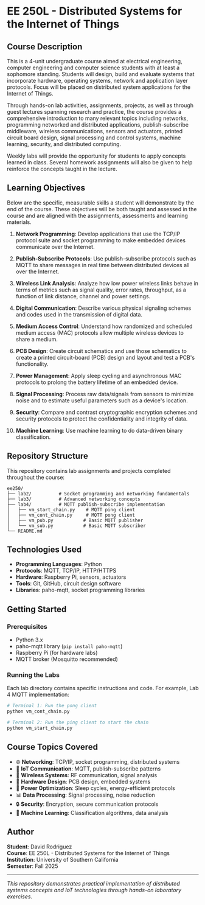 # EE 250L - Distributed Systems for the Internet of Things

## Course Description

This is a 4-unit undergraduate course aimed at electrical engineering, computer engineering and computer science students with at least a sophomore standing. Students will design, build and evaluate systems that incorporate hardware, operating systems, network and application layer protocols. Focus will be placed on distributed system applications for the Internet of Things. 

Through hands-on lab activities, assignments, projects, as well as through guest lectures spanning research and practice, the course provides a comprehensive introduction to many relevant topics including networks, programming networked and distributed applications, publish-subscribe middleware, wireless communications, sensors and actuators, printed circuit board design, signal processing and control systems, machine learning, security, and distributed computing. 

Weekly labs will provide the opportunity for students to apply concepts learned in class. Several homework assignments will also be given to help reinforce the concepts taught in the lecture.

## Learning Objectives

Below are the specific, measurable skills a student will demonstrate by the end of the course. These objectives will be both taught and assessed in the course and are aligned with the assignments, assessments and learning materials.

1. **Network Programming**: Develop applications that use the TCP/IP protocol suite and socket programming to make embedded devices communicate over the Internet.

2. **Publish-Subscribe Protocols**: Use publish-subscribe protocols such as MQTT to share messages in real time between distributed devices all over the Internet.

3. **Wireless Link Analysis**: Analyze how low power wireless links behave in terms of metrics such as signal quality, error rates, throughput, as a function of link distance, channel and power settings.

4. **Digital Communication**: Describe various physical signaling schemes and codes used in the transmission of digital data.

5. **Medium Access Control**: Understand how randomized and scheduled medium access (MAC) protocols allow multiple wireless devices to share a medium.

6. **PCB Design**: Create circuit schematics and use those schematics to create a printed circuit-board (PCB) design and layout and test a PCB's functionality.

7. **Power Management**: Apply sleep cycling and asynchronous MAC protocols to prolong the battery lifetime of an embedded device.

8. **Signal Processing**: Process raw data/signals from sensors to minimize noise and to estimate useful parameters such as a device's location.

9. **Security**: Compare and contrast cryptographic encryption schemes and security protocols to protect the confidentiality and integrity of data.

10. **Machine Learning**: Use machine learning to do data-driven binary classification.

## Repository Structure

This repository contains lab assignments and projects completed throughout the course:

```
ee250/
├── lab2/          # Socket programming and networking fundamentals
├── lab3/          # Advanced networking concepts
├── lab4/          # MQTT publish-subscribe implementation
│   ├── vm_start_chain.py    # MQTT ping client
│   ├── vm_cont_chain.py     # MQTT pong client  
│   ├── vm_pub.py           # Basic MQTT publisher
│   └── vm_sub.py           # Basic MQTT subscriber
└── README.md
```

## Technologies Used

- **Programming Languages**: Python
- **Protocols**: MQTT, TCP/IP, HTTP/HTTPS
- **Hardware**: Raspberry Pi, sensors, actuators
- **Tools**: Git, GitHub, circuit design software
- **Libraries**: paho-mqtt, socket programming libraries

## Getting Started

### Prerequisites
- Python 3.x
- paho-mqtt library (`pip install paho-mqtt`)
- Raspberry Pi (for hardware labs)
- MQTT broker (Mosquitto recommended)

### Running the Labs

Each lab directory contains specific instructions and code. For example, Lab 4 MQTT implementation:

```bash
# Terminal 1: Run the pong client
python vm_cont_chain.py

# Terminal 2: Run the ping client to start the chain
python vm_start_chain.py
```

## Course Topics Covered

- 🌐 **Networking**: TCP/IP, socket programming, distributed systems
- 📡 **IoT Communication**: MQTT, publish-subscribe patterns
- 📶 **Wireless Systems**: RF communication, signal analysis
- 🔧 **Hardware Design**: PCB design, embedded systems
- 🔋 **Power Optimization**: Sleep cycles, energy-efficient protocols
- 📊 **Data Processing**: Signal processing, noise reduction
- 🔒 **Security**: Encryption, secure communication protocols
- 🤖 **Machine Learning**: Classification algorithms, data analysis

## Author

**Student**: David Rodriguez  
**Course**: EE 250L - Distributed Systems for the Internet of Things  
**Institution**: University of Southern California  
**Semester**: Fall 2025

---

*This repository demonstrates practical implementation of distributed systems concepts and IoT technologies through hands-on laboratory exercises.*